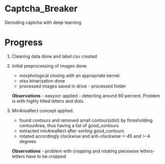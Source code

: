 # Captcha_Breaker

Decoding captcha with deep learning

# Progress

1. Cleaning data done and label.csv created
2. Initial preprocessing of images done.
    - morphological closing with an appropriate kernel.
    - otsu binarization done
    - processed images saved in drive - processed folder

    **Observations**
        - easyocr applied - detecting around 60 percent. Problem is with highly tilted letters and dots.

3. MinAreaRect concept applied.
    - found contours and removed small contours(dot) by thresholding contourArea, thus having a list of good_contours
    - extracted minAreaRect after sorting good_contours
    - rotated accordingly clockwise and anti-clockwise <-45 and >-4 degrees
    
    **Observations**
        - problem with cropping and rotating piecewise letters- letters have to be cropped
        

